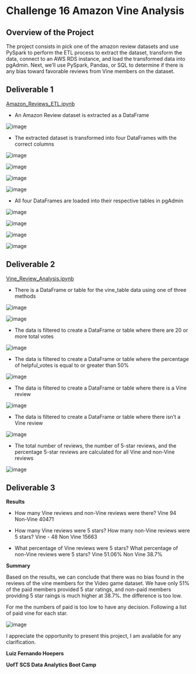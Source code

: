 # Challenge 16 Amazon Vine Analysis

## Overview of the Project 
The project consists in pick one of the amazon review datasets and use PySpark to perform the ETL process to extract the dataset, transform the data, connect to an AWS RDS instance, and load the transformed data into pgAdmin. Next, we’ll use PySpark, Pandas, or SQL to determine if there is any bias toward favorable reviews from Vine members on the dataset.


## Deliverable 1

[Amazon_Reviews_ETL.ipynb](https://github.com/lfhoepers/Amazon_Vine_Analysis/blob/6ab49a0d519bb434c787b6fd0f7f1f4b77e675e6/Amazon_Reviews_ETL.ipynb)

- An Amazon Review dataset is extracted as a DataFrame

![image](https://user-images.githubusercontent.com/100812079/173956478-08477bc3-6939-4409-bab6-873ff8fc0a2a.png)


- The extracted dataset is transformed into four DataFrames with the correct columns

![image](https://user-images.githubusercontent.com/100812079/173956594-ae4448b2-fd51-46da-aace-17e79dd59ba7.png)

![image](https://user-images.githubusercontent.com/100812079/173956627-21d34da9-4427-409e-a7ec-49bba1ef6249.png)

![image](https://user-images.githubusercontent.com/100812079/173956658-be80348c-1ecc-4ddd-bf91-fbd5b65418f0.png)

![image](https://user-images.githubusercontent.com/100812079/173956685-576c2372-def0-4687-afed-4ee2ab85410d.png)


- All four DataFrames are loaded into their respective tables in pgAdmin
  
![image](https://user-images.githubusercontent.com/100812079/173957000-636818eb-3c06-4473-8d07-a8096bc968d8.png)

![image](https://user-images.githubusercontent.com/100812079/173957148-348373a2-6378-41c9-b84a-577f09a8aee4.png)

![image](https://user-images.githubusercontent.com/100812079/173957181-2e6ec3bf-45d9-46f5-a308-0eca5ef0f8cc.png)

![image](https://user-images.githubusercontent.com/100812079/173957212-756b66e2-1780-4270-8ba5-33b34f133938.png)


## Deliverable 2

[Vine_Review_Analysis.ipynb](https://github.com/lfhoepers/Amazon_Vine_Analysis/blob/de8df6ba81bdd5ab1a75c8cb4beb7f4b13635c9f/Vine_Review_Analysis.ipynb)

- There is a DataFrame or table for the vine_table data using one of three methods

![image](https://user-images.githubusercontent.com/100812079/173958466-deaf9550-abd0-49ed-85a9-3cc8dd26a28e.png)

![image](https://user-images.githubusercontent.com/100812079/173958524-162c6429-90e0-4cb6-ab17-793191496994.png)


- The data is filtered to create a DataFrame or table where there are 20 or more total votes 

![image](https://user-images.githubusercontent.com/100812079/173958536-fb47e61c-04cf-49a6-bd3f-9ee54b6b9887.png)


- The data is filtered to create a DataFrame or table where the percentage of helpful_votes is equal to or greater than 50% 

![image](https://user-images.githubusercontent.com/100812079/173958637-fe6bb430-43ef-4d95-bc2a-45d453d57384.png)


- The data is filtered to create a DataFrame or table where there is a Vine review

![image](https://user-images.githubusercontent.com/100812079/173958558-12decba2-6eb8-4297-a79c-4a047c903e8e.png)


- The data is filtered to create a DataFrame or table where there isn’t a Vine review 

![image](https://user-images.githubusercontent.com/100812079/173958587-e6c9c44f-2693-4bed-a09b-cc621dd86211.png)


- The total number of reviews, the number of 5-star reviews, and the percentage 5-star reviews are calculated for all Vine and non-Vine reviews

![image](https://user-images.githubusercontent.com/100812079/173960113-2ad5d016-7d1b-400e-ac77-5a81334a2753.png)


## Deliverable 3

**Results**

- How many Vine reviews and non-Vine reviews were there?
Vine 94
Non-Vine 40471

- How many Vine reviews were 5 stars? How many non-Vine reviews were 5 stars?
Vine - 48
Non Vine 15663

- What percentage of Vine reviews were 5 stars? What percentage of non-Vine reviews were 5 stars?
Vine 51.06%
Non Vine 38.7%


**Summary**

Based on the results, we can conclude that there was no bias found in the reviews of the vine members for the Video game dataset. 
We have only 51% of the paid members provided 5 star ratings, and non-paid members providing 5 star raings is much higher at 38.7%. the difference is too low.

For me the numbers of paid is too low to have any decision.
Following a list of paid vine for each star.

![image](https://user-images.githubusercontent.com/100812079/173960487-038a69a9-1848-4ac8-b01f-8cc963de0188.png)


I appreciate the opportunity to present this project, I am available for any clarification.

**Luiz Fernando Hoepers**

**UofT SCS Data Analytics Boot Camp**
